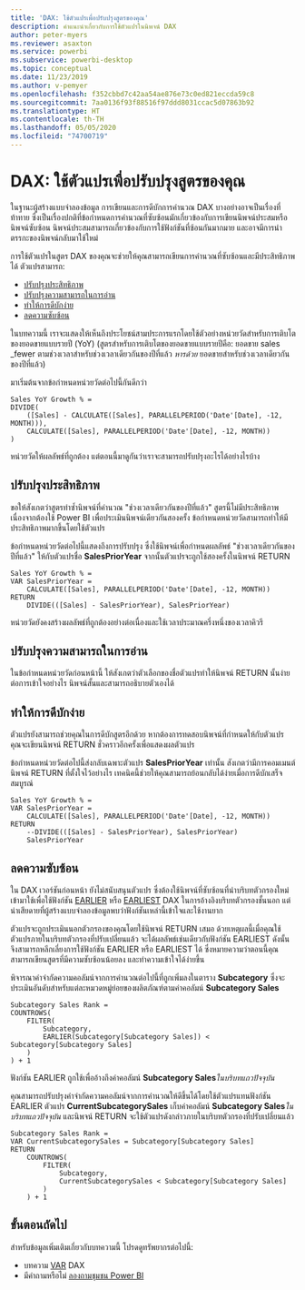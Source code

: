 ```yaml
---
title: 'DAX: ใช้ตัวแปรเพื่อปรับปรุงสูตรของคุณ'
description: คำแนะนำเกี่ยวกับการใช้ตัวแปรในนิพจน์ DAX
author: peter-myers
ms.reviewer: asaxton
ms.service: powerbi
ms.subservice: powerbi-desktop
ms.topic: conceptual
ms.date: 11/23/2019
ms.author: v-pemyer
ms.openlocfilehash: f352cbbd7c42aa54ae876e73c0ed821eccda59c8
ms.sourcegitcommit: 7aa0136f93f88516f97ddd8031ccac5d07863b92
ms.translationtype: HT
ms.contentlocale: th-TH
ms.lasthandoff: 05/05/2020
ms.locfileid: "74700719"
---
```

# <a name="dax-use-variables-to-improve-your-formulas"></a>DAX: ใช้ตัวแปรเพื่อปรับปรุงสูตรของคุณ

ในฐานะผู้สร้างแบบจำลองข้อมูล การเขียนและการดีบักการคำนวณ DAX บางอย่างอาจเป็นเรื่องที่ท้าทาย ซึ่งเป็นเรื่องปกติที่ข้อกำหนดการคำนวณที่ซับซ้อนมักเกี่ยวข้องกับการเขียนนิพจน์ประสมหรือนิพจน์ซับซ้อน นิพจน์ประสมสามารถเกี่ยวข้องกับการใช้ฟังก์ชันที่ซ้อนกันมากมาย และอาจมีการนำตรรกะของนิพจน์กลับมาใช้ใหม่

การใช้ตัวแปรในสูตร DAX ของคุณจะช่วยให้คุณสามารถเขียนการคำนวณที่ซับซ้อนและมีประสิทธิภาพได้ ตัวแปรสามารถ:

- [ปรับปรุงประสิทธิภาพ](#improve-performance)
- [ปรับปรุงความสามารถในการอ่าน](#improve-readability)
- [ทำให้การดีบักง่าย](#simplify-debugging)
- [ลดความซับซ้อน](#reduce-complexity)

ในบทความนี้ เราจะแสดงให้เห็นถึงประโยชน์สามประการแรกโดยใช้ตัวอย่างหน่วยวัดสำหรับการเติบโตของยอดขายแบบรายปี (YoY) (สูตรสำหรับการเติบโตของยอดขายแบบรายปีคือ: ยอดขาย sales _fewer ตามช่วงเวลาสำหรับช่วงเวลาเดียวกันของปีที่แล้ว _หารด้วย_ ยอดขายสำหรับช่วงเวลาเดียวกันของปีที่แล้ว)

มาเริ่มต้นจากข้อกำหนดหน่วยวัดต่อไปนี้กันดีกว่า

```dax
Sales YoY Growth % =
DIVIDE(
    ([Sales] - CALCULATE([Sales], PARALLELPERIOD('Date'[Date], -12, MONTH))),
    CALCULATE([Sales], PARALLELPERIOD('Date'[Date], -12, MONTH))
)
```

หน่วยวัดให้ผลลัพธ์ที่ถูกต้อง แต่ตอนนี้มาดูกันว่าเราจะสามารถปรับปรุงอะไรได้อย่างไรบ้าง

## <a name="improve-performance"></a>ปรับปรุงประสิทธิภาพ

ขอให้สังเกตว่าสูตรทำซ้ำนิพจน์ที่คำนวณ "ช่วงเวลาเดียวกันของปีที่แล้ว" สูตรนี้ไม่มีประสิทธิภาพ เนื่องจากต้องใช้ Power BI เพื่อประเมินนิพจน์เดียวกันสองครั้ง ข้อกำหนดหน่วยวัดสามารถทำให้มีประสิทธิภาพมากขึ้นโดยใช้ตัวแปร

ข้อกำหนดหน่วยวัดต่อไปนี้แสดงถึงการปรับปรุง ซึ่งใช้นิพจน์เพื่อกำหนดผลลัพธ์ "ช่วงเวลาเดียวกันของปีที่แล้ว" ให้กับตัวแปรชื่อ **SalesPriorYear** จากนั้นตัวแปรจะถูกใช้สองครั้งในนิพจน์ RETURN

```dax
Sales YoY Growth % =
VAR SalesPriorYear =
    CALCULATE([Sales], PARALLELPERIOD('Date'[Date], -12, MONTH))
RETURN
    DIVIDE(([Sales] - SalesPriorYear), SalesPriorYear)
```

หน่วยวัดยังคงสร้างผลลัพธ์ที่ถูกต้องอย่างต่อเนื่องและใช้เวลาประมาณครึ่งหนึ่งของเวลาคิวรี

## <a name="improve-readability"></a>ปรับปรุงความสามารถในการอ่าน

ในข้อกำหนดหน่วยวัดก่อนหน้านี้ ให้สังเกตว่าตัวเลือกของชื่อตัวแปรทำให้นิพจน์ RETURN นั้นง่ายต่อการเข้าใจอย่างไร นิพจน์สั้นและสามารถอธิบายตัวเองได้

## <a name="simplify-debugging"></a>ทำให้การดีบักง่าย

ตัวแปรยังสามารถช่วยคุณในการดีบักสูตรอีกด้วย หากต้องการทดสอบนิพจน์ที่กำหนดให้กับตัวแปร คุณจะเขียนนิพจน์ RETURN ชั่วคราวอีกครั้งเพื่อแสดงผลตัวแปร

ข้อกำหนดหน่วยวัดต่อไปนี้ส่งกลับเฉพาะตัวแปร **SalesPriorYear** เท่านั้น สังเกตว่ามีการคอมเมนต์นิพจน์ RETURN ที่ตั้งใจไว้อย่างไร เทคนิคนี้ช่วยให้คุณสามารถย้อนกลับได้ง่ายเมื่อการดีบักเสร็จสมบูรณ์

```dax
Sales YoY Growth % =
VAR SalesPriorYear =
    CALCULATE([Sales], PARALLELPERIOD('Date'[Date], -12, MONTH))
RETURN
    --DIVIDE(([Sales] - SalesPriorYear), SalesPriorYear)
    SalesPriorYear
```

## <a name="reduce-complexity"></a>ลดความซับซ้อน

ใน DAX เวอร์ชันก่อนหน้า ยังไม่สนับสนุนตัวแปร ซึ่งต้องใช้นิพจน์ที่ซับซ้อนที่นำบริบทตัวกรองใหม่เข้ามาใช้เพื่อใช้ฟังก์ชัน [EARLIER](/dax/earlier-function-dax) หรือ [ EARLIEST](/dax/earliest-function-dax) DAX ในการอ้างอิงบริบทตัวกรองชั้นนอก แต่น่าเสียดายที่ผู้สร้างแบบจำลองข้อมูลพบว่าฟังก์ชันเหล่านี้เข้าใจและใช้งานยาก

ตัวแปรจะถูกประเมินนอกตัวกรองของคุณโดยใช้นิพจน์ RETURN เสมอ ด้วยเหตุผลนี้เมื่อคุณใช้ตัวแปรภายในบริบทตัวกรองที่ปรับเปลี่ยนแล้ว จะได้ผลลัพธ์เช่นเดียวกับฟังก์ชัน EARLIEST ดังนั้นจึงสามารถหลีกเลี่ยงการใช้ฟังก์ชัน EARLIER หรือ EARLIEST ได้ ซึ่งหมายความว่าตอนนี้คุณสามารถเขียนสูตรที่มีความซับซ้อนน้อยลง และทำความเข้าใจได้ง่ายขึ้น

พิจารณาคำจำกัดความคอลัมน์จากการคำนวณต่อไปนี้ที่ถูกเพิ่มลงในตาราง **Subcategory** ซึ่งจะประเมินอันดับสำหรับแต่ละหมวดหมู่ย่อยของผลิตภัณฑ์ตามค่าคอลัมน์ **Subcategory Sales**

```dax
Subcategory Sales Rank =
COUNTROWS(
    FILTER(
        Subcategory,
        EARLIER(Subcategory[Subcategory Sales]) < Subcategory[Subcategory Sales]
    )
) + 1
```

ฟังก์ชัน EARLIER ถูกใช้เพื่ออ้างถึงค่าคอลัมน์ **Subcategory Sales**_ในบริบทแถวปัจจุบัน_

คุณสามารถปรับปรุงคำจำกัดความคอลัมน์จากการคำนวณให้ดีขึ้นได้โดยใช้ตัวแปรแทนฟังก์ชัน EARLIER ตัวแปร **CurrentSubcategorySales** เก็บค่าคอลัมน์ **Subcategory Sales**_ในบริบทแถวปัจจุบัน_ และนิพจน์ RETURN จะใช้ตัวแปรดังกล่าวภายในบริบทตัวกรองที่ปรับเปลี่ยนแล้ว

```dax
Subcategory Sales Rank =
VAR CurrentSubcategorySales = Subcategory[Subcategory Sales]
RETURN
    COUNTROWS(
        FILTER(
            Subcategory,
            CurrentSubcategorySales < Subcategory[Subcategory Sales]
        )
    ) + 1
```

## <a name="next-steps"></a>ขั้นตอนถัดไป

สำหรับข้อมูลเพิ่มเติมเกี่ยวกับบทความนี้ โปรดดูทรัพยากรต่อไปนี้:

- บทความ [VAR](/dax/var-dax) DAX
- มีคำถามหรือไม่ [ลองถามชุมชน Power BI](https://community.powerbi.com/)
